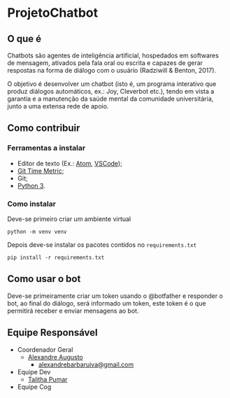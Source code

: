 # ProjetoChatbot

## O que é

Chatbots são agentes de inteligência artificial, hospedados em softwares de mensagem, ativados pela fala oral ou escrita e capazes de gerar respostas na forma de diálogo com o usuário (Radziwill & Benton, 2017).

O objetivo é desenvolver um chatbot (isto é, um programa interativo que produz diálogos automáticos, ex.: Joy, Cleverbot etc.), tendo em vista a garantia e a manutenção da saúde mental da comunidade universitária, junto a uma extensa rede de apoio.

## Como contribuir

### Ferramentas a instalar

- Editor de texto (Ex.: [Atom](https://atom.io/), [VSCode](https://code.visualstudio.com/));
- [Git Time Metric](https://github.com/git-time-metric/gtm);
- Git;
- [Python 3](https://www.python.org/downloads/).

### Como instalar

Deve-se primeiro criar um ambiente virtual

```
python -m venv venv 
```

Depois deve-se instalar os pacotes contidos no `requirements.txt`

```
pip install -r requirements.txt
```

## Como usar o bot

Deve-se primeiramente criar um token usando o @botfather e responder o bot, ao final do diálogo, será informado um token, este token é o que permitirá receber e enviar mensagens ao bot.

## Equipe Responsável

- Coordenador Geral
  - [Alexandre Augusto](https://github.com/alexandrebarbaruiva)
    - alexandrebarbaruiva@gmail.com
- Equipe Dev
  - [Talitha Pumar](https://github.com/tapumar)
- Equipe Cog
